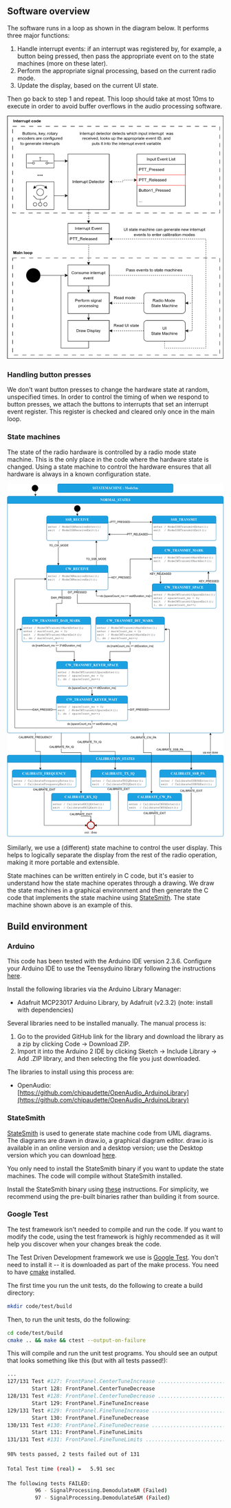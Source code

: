 ## Software overview

The software runs in a loop as shown in the diagram below. It performs three major functions:

1. Handle interrupt events: if an interrupt was registered by, for example, a button being pressed, then pass the appropriate event on to the state machines (more on these later).
2. Perform the appropriate signal processing, based on the current radio mode.
3. Update the display, based on the current UI state.

Then go back to step 1 and repeat. This loop should take at most 10ms to execute in order to avoid buffer overflows in the audio processing software.

![Program flow diagram](images/Program_flow_v1.png)

### Handling button presses

We don't want button presses to change the hardware state at random, unspecified times. In order to control the timing of when we respond to button presses, we attach the buttons to interrupts that set an interrupt event register. This register is checked and cleared only once in the main loop. 

### State machines

The state of the radio hardware is controlled by a radio mode state machine. This is the only place in the code where the hardware state is changed. Using a state machine to control the hardware ensures that all hardware is always in a known configuration state.

![The state machine that controls the radio operating mode](images/RadioModeSm-design.png)

Similarly, we use a (different) state machine to control the user display. This helps to logically separate the display from the rest of the radio operation, making it more portable and extensible.

State machines can be written entirely in C code, but it's easier to understand how the state machine operates through a drawing. We draw the state machines in a graphical environment and then generate the C code that implements the state machine using [StateSmith](https://github.com/StateSmith/StateSmith). The state machine shown above is an example of this.

## Build environment

### Arduino

This code has been tested with the Arduino IDE version 2.3.6. Configure your Arduino IDE to use the Teensyduino library following the instructions [here](https://www.pjrc.com/teensy/td_download.html). 

Install the following libraries via the Arduino Library Manager:

* Adafruit MCP23017 Arduino Library, by Adafruit (v2.3.2) (note: install with dependencies)

Several libraries need to be installed manually. The manual process is:

1. Go to the provided GitHub link for the library and download the library as a zip by clicking Code -> Download ZIP.
2. Import it into the Arduino 2 IDE by clicking Sketch -> Include Library -> Add .ZIP library, and then selecting the file you just downloaded.

The libraries to install using this process are:

* OpenAudio: [https://github.com/chipaudette/OpenAudio_ArduinoLibrary](https://github.com/chipaudette/OpenAudio_ArduinoLibrary)


### StateSmith

[StateSmith](https://github.com/StateSmith/StateSmith) is used to generate state machine code from UML diagrams. The diagrams are drawn in draw.io, a graphical diagram editor. draw.io is available in an online version and a desktop version; use the Desktop version which you can download [here](https://www.drawio.com/).

You only need to install the StateSmith binary if you want to update the state machines. The code will compile without StateSmith installed.

Install the StateSmith binary using [these](https://github.com/StateSmith/StateSmith/wiki/CLI:-Download-or-Install) instructions. For simplicity, we recommend using the pre-built binaries rather than building it from source.

### Google Test

The test framework isn't needed to compile and run the code. If you want to modify the code, using the test framework is highly recommended as it will help you discover when your changes break the code.

The Test Driven Development framework we use is [Google Test](https://google.github.io/googletest/). You don't need to install it -- it is downloaded as part of the make process. You need to have [cmake](https://cmake.org/download/) installed. 

The first time you run the unit tests, do the following to create a build directory:

```bash
mkdir code/test/build
```

Then, to run the unit tests, do the following:

```bash
cd code/test/build
cmake .. && make && ctest --output-on-failure
```

This will compile and run the unit test programs. You should see an output that looks something like this (but with all tests passed!):

```bash
...
127/131 Test #127: FrontPanel.CenterTuneIncrease ...................................   Passed    0.02 sec
        Start 128: FrontPanel.CenterTuneDecrease
128/131 Test #128: FrontPanel.CenterTuneDecrease ...................................   Passed    0.01 sec
        Start 129: FrontPanel.FineTuneIncrease
129/131 Test #129: FrontPanel.FineTuneIncrease .....................................   Passed    0.02 sec
        Start 130: FrontPanel.FineTuneDecrease
130/131 Test #130: FrontPanel.FineTuneDecrease .....................................   Passed    0.01 sec
        Start 131: FrontPanel.FineTuneLimits
131/131 Test #131: FrontPanel.FineTuneLimits .......................................   Passed    0.01 sec

98% tests passed, 2 tests failed out of 131

Total Test time (real) =   5.91 sec

The following tests FAILED:
         96 - SignalProcessing.DemodulateAM (Failed)
         97 - SignalProcessing.DemodulateSAM (Failed)
```

